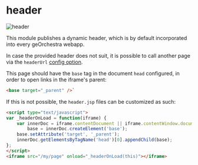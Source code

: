 # header

![header](https://github.com/georchestra/georchestra/workflows/header/badge.svg)

This module publishes a dynamic header, which is by default incorporated into every geOrchestra webapp.

In case the provided header does not suit, it is possible to call another page via the `headerUrl` [config option](https://github.com/georchestra/datadir/blob/19.04/default.properties#L36-L39).

This page should have the `base` tag in the document `head` configured, in order to open links in the iframe's parent:
```html
<base target="_parent" />`
```

If this is not possible, the `header.jsp` files can be customized as such:
```html
<script type="text/javascript">
var _headerOnLoad = function(iframe) {
    var innerDoc = iframe.contentDocument || iframe.contentWindow.document,
        base = innerDoc.createElement('base');
    base.setAttribute('target', '_parent');
    innerDoc.getElementsByTagName('head')[0].appendChild(base);
};
</script>
<iframe src="/my/page" onload="_headerOnLoad(this)"></iframe>
```

